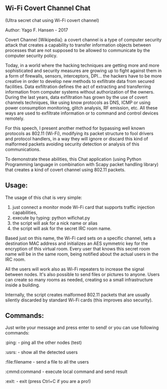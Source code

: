 Wi-Fi Covert Channel Chat
----------------------------------------------
(Ultra secret chat using Wi-Fi covert channel)

Author: Yago F. Hansen - 2017

Covert Channel [Wikipedia]: a covert channel is a type of computer security attack that creates 
a capability to transfer information objects between processes that are not supposed to be allowed 
to communicate by the computer security policy.

Today, in a world where the hacking techniques are getting more and more sophisticated and security 
measures are growing up to fight against them in a form of firewalls, sensors, interceptors, DPI… 
the hackers have to be more creative in order to develop new methods to exfiltrate data from secured 
facilities. Data exfiltration defines the act of extracting and transferring information from computer 
systems without authorization of the owners. During the last years, data exfiltration has grown by the 
use of covert channels techniques, like using know protocols as DNS, ICMP or using power consumption 
monitoring, glitch analysis, RF emission, etc. All these ways are used to exfiltrate information or 
to command and control devices remotely.

For this speech, I present another method for bypassing well known protocols as 802.11 (Wi-Fi), 
modifying its packet structure to fool drivers and protocol handlers, in a way they will ignore or discard 
this kind of malformed packets avoiding security detection or analysis of this communications. 

To demonstrate these abilities, this Chat application (using Python Programming language in 
combination with Scapy packet handling library) that creates a kind of covert channel using 802.11 packets. 


Usage:
------
The usage of this chat is very simple: 

1. just connect a monitor mode Wi-Fi card that supports traffic injection capabilities, 
2. execute by typing: python wifichat.py
3. the script will ask for a nick name or alias 
4. the script will ask for the secret IRC room name. 

Based just on this name, the Wi-Fi card sets on a specific channel, sets a destination MAC address 
and initializes an AES symmetric key for the encryption of this virtual room. Every user that knows 
this secret room name will be in the same room, being notified about the actual users in the IRC room. 

All the users will work also as Wi-Fi repeaters to increase the signal between nodes. It's also possible 
to send files or pictures to anyone. Users can create so many rooms as needed, creating so a small 
infrastructure inside a building. 

Internally, the script creates malformed 802.11 packets that are usually silently discarded by standard 
Wi-Fi cards (this improves also security).


Commands:
---------
Just write your message and press enter to send!
or you can use following commands:

:ping:         - ping all the other nodes (test)

:usrs:         - show all the detected users

:file:filename - send a file to all the users

:cmmd:command  - execute local command and send result

:exit:         - exit (press Ctrl+C if you are a pro!)

